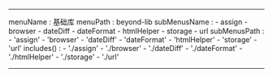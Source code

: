 ---

menuName : 基础库
menuPath : beyond-lib
subMenusName : 
    - assign
    - browser
    - dateDiff
    - dateFormat
    - htmlHelper
    - storage
    - url
subMenusPath : 
    - 'assign'
    - 'browser'
    - 'dateDiff'
    - 'dateFormat'
    - 'htmlHelper'
    - 'storage'
    - 'url'
includes() : 
    - './assign'
    - './browser'
    - './dateDiff'
    - './dateFormat'
    - './htmlHelper'
    - './storage'
    - './url'

---